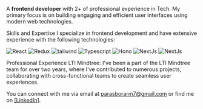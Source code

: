 
A **frontend developer** with 2+ of professional experience in Tech. 
My primary focus is on building engaging and efficient user interfaces using modern web technologies.

Skills and Expertise
I specialize in frontend development and have extensive experience with the following technologies:

![React](https://img.shields.io/badge/React-20232A?style=for-the-badge&logo=react&logoColor=61DAFB)
![Redux](https://img.shields.io/badge/Redux-593D88?style=for-the-badge&logo=redux&logoColor=white)
![tailwind](https://img.shields.io/badge/Tailwind_CSS-38B2AC?style=for-the-badge&logo=tailwind-css&logoColor=white)
![Typescript](https://img.shields.io/badge/TypeScript-007ACC?style=for-the-badge&logo=typescript&logoColor=white)
![Hono](https://img.shields.io/badge/hono-E36002?style=for-the-badge&logo=hono&logoColor=white)
![NextJs](https://img.shields.io/badge/next%20js-000000?style=for-the-badge&logo=nextdotjs&logoColor=white)
![NextJs](https://img.shields.io/badge/Figma-F24E1E?style=for-the-badge&logo=figma&logoColor=white)


Professional Experience
LTI Mindtree: I've been a part of the LTI Mindtree team for over two years, where I've contributed to numerous projects, 
collaborating with cross-functional teams to create seamless user experiences.

You can connect with me via email at parasborarm7@gmail.com or find me on [[LinkedIn]](https://www.linkedin.com/in/parasbora/).

